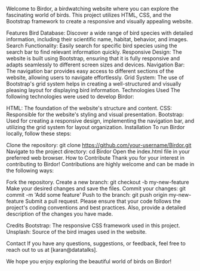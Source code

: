 Welcome to Birdor, a birdwatching website where you can explore the fascinating world of birds. This project utilizes HTML, CSS, and the Bootstrap framework to create a responsive and visually appealing website.

Features
Bird Database: Discover a wide range of bird species with detailed information, including their scientific name, habitat, behavior, and images.
Search Functionality: Easily search for specific bird species using the search bar to find relevant information quickly.
Responsive Design: The website is built using Bootstrap, ensuring that it is fully responsive and adapts seamlessly to different screen sizes and devices.
Navigation Bar: The navigation bar provides easy access to different sections of the website, allowing users to navigate effortlessly.
Grid System: The use of Bootstrap's grid system helps in creating a well-structured and visually pleasing layout for displaying bird information.
Technologies Used
The following technologies were used to develop Birdor:

HTML: The foundation of the website's structure and content.
CSS: Responsible for the website's styling and visual presentation.
Bootstrap: Used for creating a responsive design, implementing the navigation bar, and utilizing the grid system for layout organization.
Installation
To run Birdor locally, follow these steps:

Clone the repository: git clone https://github.com/your-username/Birdor.git
Navigate to the project directory: cd Birdor
Open the index.html file in your preferred web browser.
How to Contribute
Thank you for your interest in contributing to Birdor! Contributions are highly welcome and can be made in the following ways:

Fork the repository.
Create a new branch: git checkout -b my-new-feature
Make your desired changes and save the files.
Commit your changes: git commit -m 'Add some feature'
Push to the branch: git push origin my-new-feature
Submit a pull request.
Please ensure that your code follows the project's coding conventions and best practices. Also, provide a detailed description of the changes you have made.

Credits
Bootstrap: The responsive CSS framework used in this project.
Unsplash: Source of the bird images used in the website.

Contact
If you have any questions, suggestions, or feedback, feel free to reach out to us at [karan@datatalks].

We hope you enjoy exploring the beautiful world of birds on Birdor!
